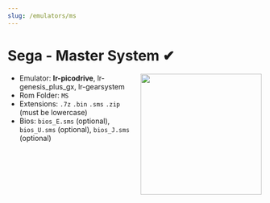 ```yaml
---
slug: /emulators/ms
---
```


# Sega - Master System ✔

<img src="https://user-images.githubusercontent.com/44569252/188292790-f4742672-c1b9-483d-8ae8-01ff9288c739.png" align="right" width="240" />

- Emulator: **lr-picodrive**, lr-genesis\_plus\_gx, lr-gearsystem
- Rom Folder: `MS`
- Extensions: `.7z` `.bin` `.sms` `.zip` (must be lowercase)
- Bios: `bios_E.sms` (optional), `bios_U.sms` (optional), `bios_J.sms` (optional)
